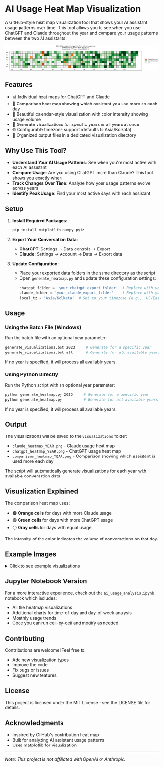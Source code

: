 # AI Usage Heat Map Visualization

A GitHub-style heat map visualization tool that shows your AI assistant usage patterns over time. This tool allows you to see when you use ChatGPT and Claude throughout the year and compare your usage patterns between the two AI assistants.

![Example Visualization](example_images/comparison_heatmap_example.png)

## Features

- 📊 Individual heat maps for ChatGPT and Claude
- 🔄 Comparison heat map showing which assistant you use more on each day
- 📅 Beautiful calendar-style visualization with color intensity showing usage volume
- 📆 Generate visualizations for specific years or all years at once
- 🌐 Configurable timezone support (defaults to Asia/Kolkata)
- 📁 Organized output files in a dedicated visualization directory

## Why Use This Tool?

- **Understand Your AI Usage Patterns**: See when you're most active with each AI assistant
- **Compare Usage**: Are you using ChatGPT more than Claude? This tool shows you exactly when
- **Track Changes Over Time**: Analyze how your usage patterns evolve across years
- **Identify Peak Usage**: Find your most active days with each assistant

## Setup

1. **Install Required Packages**:
   ```bash
   pip install matplotlib numpy pytz
   ```

2. **Export Your Conversation Data**:
   - **ChatGPT**: Settings → Data controls → Export
   - **Claude**: Settings → Account → Data → Export data

3. **Update Configuration**:
   - Place your exported data folders in the same directory as the script
   - Open `generate_heatmap.py` and update these configuration settings:
     ```python
     chatgpt_folder = 'your_chatgpt_export_folder'  # Replace with your folder name
     claude_folder = 'your_claude_export_folder'    # Replace with your folder name
     local_tz = 'Asia/Kolkata'  # Set to your timezone (e.g., 'US/Eastern', 'Europe/London')
     ```

## Usage

### Using the Batch File (Windows)

Run the batch file with an optional year parameter:

```bash
generate_visualizations.bat 2023     # Generate for a specific year
generate_visualizations.bat all      # Generate for all available years
```

If no year is specified, it will process all available years.

### Using Python Directly

Run the Python script with an optional year parameter:

```bash
python generate_heatmap.py 2023     # Generate for a specific year
python generate_heatmap.py          # Generate for all available years
```

If no year is specified, it will process all available years.

## Output

The visualizations will be saved to the `visualizations` folder:

- `claude_heatmap_YEAR.png` - Claude usage heat map
- `chatgpt_heatmap_YEAR.png` - ChatGPT usage heat map
- `comparison_heatmap_YEAR.png` - Comparison showing which assistant is used more each day

The script will automatically generate visualizations for each year with available conversation data.

## Visualization Explained

The comparison heat map uses:
- 🟠 **Orange cells** for days with more Claude usage
- 🟢 **Green cells** for days with more ChatGPT usage
- ⚪ **Gray cells** for days with equal usage

The intensity of the color indicates the volume of conversations on that day.

## Example Images

<details>
<summary>Click to see example visualizations</summary>
<br>

### Claude Usage Heatmap
![Claude Heatmap](example_images/claude_heatmap_example.png)

### ChatGPT Usage Heatmap
![ChatGPT Heatmap](example_images/chatgpt_heatmap_example.png)

### Comparison Heatmap
![Comparison Heatmap](example_images/comparison_heatmap_example.png)

</details>

## Jupyter Notebook Version

For a more interactive experience, check out the `ai_usage_analysis.ipynb` notebook which includes:
- All the heatmap visualizations
- Additional charts for time-of-day and day-of-week analysis
- Monthly usage trends
- Code you can run cell-by-cell and modify as needed

## Contributing

Contributions are welcome! Feel free to:
- Add new visualization types
- Improve the code
- Fix bugs or issues
- Suggest new features

## License

This project is licensed under the MIT License - see the LICENSE file for details.

## Acknowledgments

- Inspired by GitHub's contribution heat map
- Built for analyzing AI assistant usage patterns
- Uses matplotlib for visualization

---

*Note: This project is not affiliated with OpenAI or Anthropic.* 